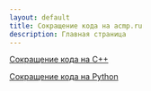 ```yaml
---
layout: default
title: Сокращение кода на acmp.ru
description: Главная страница
---
```


[Сокращение кода на C++](https://btnlq.github.io/acmp/cpp)

[Сокращение кода на Python](https://btnlq.github.io/acmp/python)
